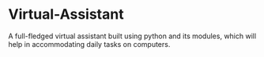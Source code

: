 # Virtual-Assistant
A full-fledged virtual assistant built using python and its modules, which will help in accommodating daily tasks on computers.

